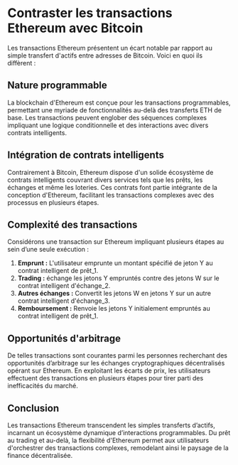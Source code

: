 # Contraster les transactions Ethereum avec Bitcoin

Les transactions Ethereum présentent un écart notable par rapport au simple transfert d'actifs entre adresses de Bitcoin. Voici en quoi ils diffèrent :

## Nature programmable

La blockchain d'Ethereum est conçue pour les transactions programmables, permettant une myriade de fonctionnalités au-delà des transferts ETH de base. Les transactions peuvent englober des séquences complexes impliquant une logique conditionnelle et des interactions avec divers contrats intelligents.

## Intégration de contrats intelligents

Contrairement à Bitcoin, Ethereum dispose d'un solide écosystème de contrats intelligents couvrant divers services tels que les prêts, les échanges et même les loteries. Ces contrats font partie intégrante de la conception d'Ethereum, facilitant les transactions complexes avec des processus en plusieurs étapes.

## Complexité des transactions

Considérons une transaction sur Ethereum impliquant plusieurs étapes au sein d’une seule exécution :

1. **Emprunt :** L'utilisateur emprunte un montant spécifié de jeton Y au contrat intelligent de prêt_1.
2. **Trading :** échange les jetons Y empruntés contre des jetons W sur le contrat intelligent d'échange_2.
3. **Autres échanges :** Convertit les jetons W en jetons Y sur un autre contrat intelligent d'échange_3.
4. **Remboursement :** Renvoie les jetons Y initialement empruntés au contrat intelligent de prêt_1.

## Opportunités d'arbitrage

De telles transactions sont courantes parmi les personnes recherchant des opportunités d’arbitrage sur les échanges cryptographiques décentralisés opérant sur Ethereum. En exploitant les écarts de prix, les utilisateurs effectuent des transactions en plusieurs étapes pour tirer parti des inefficacités du marché.

## Conclusion

Les transactions Ethereum transcendent les simples transferts d’actifs, incarnant un écosystème dynamique d’interactions programmables. Du prêt au trading et au-delà, la flexibilité d'Ethereum permet aux utilisateurs d'orchestrer des transactions complexes, remodelant ainsi le paysage de la finance décentralisée.